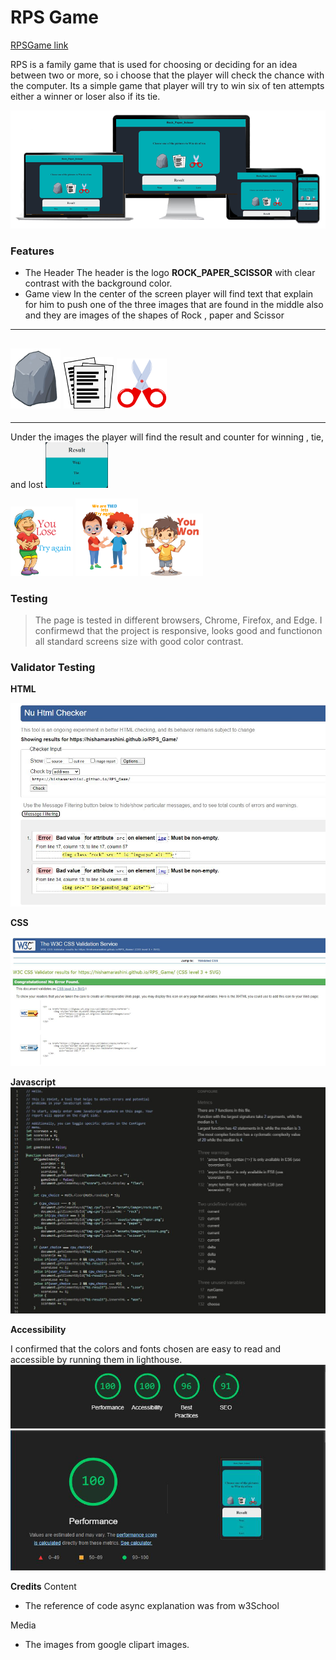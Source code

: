# **RPS Game**
[RPSGame link](https://hishamarashini.github.io/RPS_Game/)

RPS is a family game that is used for choosing or deciding for an idea between two or more, so i choose that the player will check the chance with the computer.
Its a simple game that player will try to win six of ten attempts either a winner or loser also if its tie.


![resposive](assets/readme_images/responsiv.png)

### Features
- The Header
The header is the logo **ROCK_PAPER_SCISSOR** with clear contrast with the background color.
- Game view
In the center of the screen player will find text that explain for him to push one of the three images that are found in the middle also and they are images of the shapes of Rock , paper and Scissor

---
<img src="assets/images/rock.png" alt="Rock"  style="width:80px"/> <img src="assets/images/Paper.png" alt="Paper"  style="width:80px"/> <img src="assets/images/scissors.png" alt="Scissor"  style="width:80px"/>
---

---
Under the images the player will find the result and counter for winning , tie, and lost
<img src="assets/readme_images/resultscreenshot.jpg" alt="Result"  style="width:100px"/>

<img src="assets/images/youlose.png" alt="You lose"  style="width:100px"/>
<img src="assets/images/tie.png" alt="Tied"  style="width:100px"/>
<img src="assets/images/champion-clipart.png" alt="You Won"  style="width:100px"/>


### Testing
>The page is tested in different browsers, Chrome, Firefox, and Edge.
>I confirmewd that the project is responsive, looks good and functionon all standard screens size with good color contrast.

### Validator Testing
**HTML**

![HTML_Validator](assets/readme_images/HTML_Validator.JPG)


**CSS**

![css Validator](assets/readme_images/jigsaw_validator.png)


**Javascript**
![JSHint](assets/readme_images/JShint.JPG)


**Accessibility**

I confirmed that the colors and fonts chosen are easy to read and accessible by running them in lighthouse.
![lighthouse](assets/readme_images/lighthous_test.png)
![performance](assets/readme_images/performance_lighthouse.png)

**Credits**
Content
- The reference of code async explanation was from w3School 

Media
- The images from google clipart images.